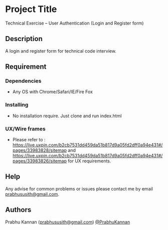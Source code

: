# Project Title

Technical Exercise – User Authentication (Login and Register form)

## Description

A login and register form for technical code interview.

## Requirement

### Dependencies

* Any OS with Chrome/Safari/IE/Fire Fox

### Installing

* No installation require. Just clone and run index.html 

### UX/Wire frames

* Please refer to : https://live.uxpin.com/b2cb7531dd459da51b817d9a05fd2dff0a94e431#/pages/33983828/sitemap and
https://live.uxpin.com/b2cb7531dd459da51b817d9a05fd2dff0a94e431#/pages/33983826/sitemap for UX requirements. 

## Help

Any advise for common problems or issues please contact me by email prabhususith@gmail.com.


## Authors

   Prabhu Kannan (prabhususith@gmail.com) 
 [@PrabhuKannan](https://www.linkedin.com/in/prabhu-kannan-86442535/)
